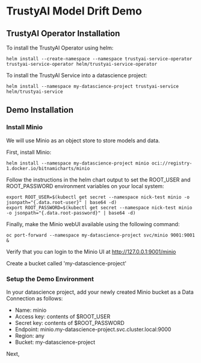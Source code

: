 
# TrustyAI Model Drift Demo

## TrustyAI Operator Installation

To install the TrustyAI Operator using helm:

`helm install --create-namespace --namespace trustyai-service-operator trustyai-service-operator helm/trustyai-service-operator`

To install the TrustyAI Service into a datascience project:

`helm install --namespace my-datascience-project trustyai-service helm/trustyai-service`

## Demo Installation

### Install Minio

We will use Minio as an object store to store models and data.

First, install Minio:

`helm install --namespace my-datascience-project minio oci://registry-1.docker.io/bitnamicharts/minio`

Follow the instructions in the helm chart output to set the ROOT_USER and ROOT_PASSWORD environment variables on your local system:
```
export ROOT_USER=$(kubectl get secret --namespace nick-test minio -o jsonpath="{.data.root-user}" | base64 -d)
export ROOT_PASSWORD=$(kubectl get secret --namespace nick-test minio -o jsonpath="{.data.root-password}" | base64 -d)
```

Finally, make the Minio webUI available using the following command:

```oc port-forward --namespace my-datascience-project svc/minio 9001:9001 &```

Verify that you can login to the Minio UI at http://127.0.0.1:9001/minio

Create a bucket called 'my-datascience-project'

### Setup the Demo Environment

In your datascience project, add your newly created Minio bucket as a Data Connection as follows:
* Name: minio
* Access key: contents of $ROOT_USER
* Secret key: contents of $ROOT_PASSWORD
* Endpoint: minio.my-datascience-project.svc.cluster.local:9000
* Region: any
* Bucket: my-datascience-project

Next, 










